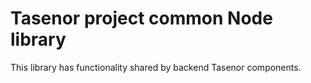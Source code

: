 # Tasenor project common Node library

This library has functionality shared by backend Tasenor components.
